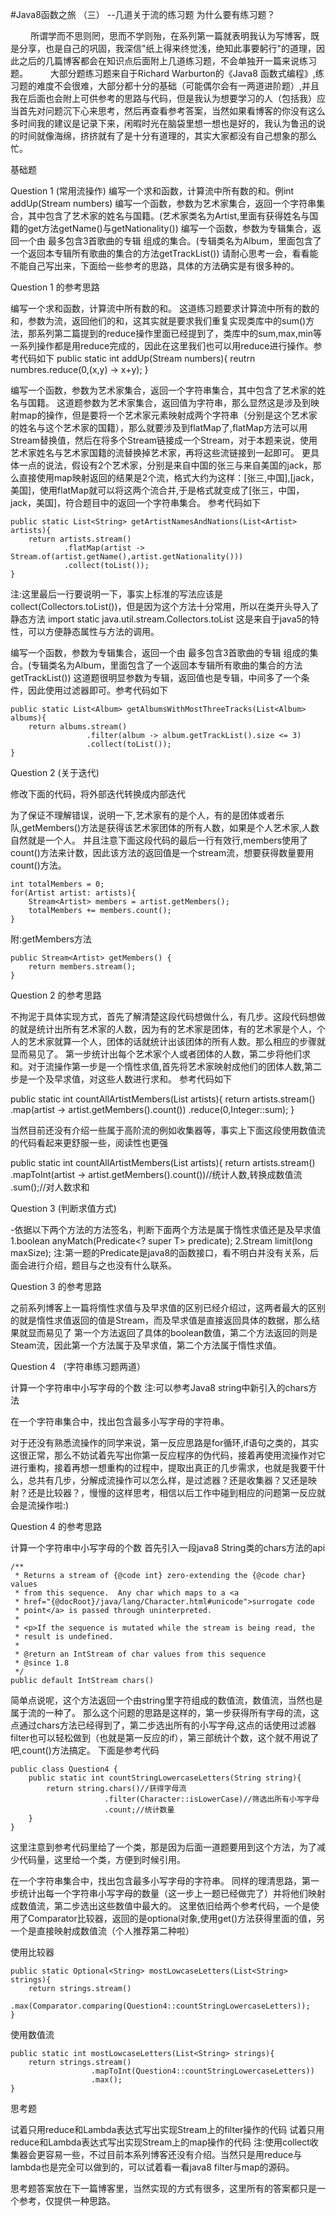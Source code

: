 #Java8函数之旅 （三） --几道关于流的练习题
为什么要有练习题？

   所谓学而不思则罔，思而不学则殆，在系列第一篇就表明我认为写博客，既是分享，也是自己的巩固，我深信"纸上得来终觉浅，绝知此事要躬行"的道理，因此之后的几篇博客都会在知识点后面附上几道练习题，不会单独开一篇来说练习题。
   大部分题练习题来自于Richard Warburton的《Java8 函数式编程》,练习题的难度不会很难，大部分都十分的基础（可能偶尔会有一两道进阶题）,并且我在后面也会附上可供参考的思路与代码，但是我认为想要学习的人（包括我）应当首先对问题沉下心来思考，然后再查看参考答案，当然如果看博客的你没有这么多时间我的建议是记录下来，闲暇时光在脑袋里想一想也是好的，我认为鲁迅的说的时间就像海绵，挤挤就有了是十分有道理的，其实大家都没有自己想象的那么忙。

基础题

Question 1 (常用流操作)
编写一个求和函数，计算流中所有数的和。例int addUp(Stream numbers)
编写一个函数，参数为艺术家集合，返回一个字符串集合，其中包含了艺术家的姓名与国籍。(艺术家类名为Artist,里面有获得姓名与国籍的get方法getName()与getNationality())
编写一个函数，参数为专辑集合，返回一个由 最多包含3首歌曲的专辑 组成的集合。(专辑类名为Album，里面包含了一个返回本专辑所有歌曲的集合的方法getTrackList())
请耐心思考一会，看看能不能自己写出来，下面给一些参考的思路，具体的方法确实是有很多种的。

Question 1 的参考思路

编写一个求和函数，计算流中所有数的和。
这道练习题要求计算流中所有的数的和，参数为流，返回他们的和，这其实就是要求我们重复实现类库中的sum()方法，那系列第二篇提到的reduce操作里面已经提到了，类库中的sum,max,min等一系列操作都是用reduce完成的，因此在这里我们也可以用reduce进行操作。参考代码如下
    public static int addUp(Stream<Integer> numbers){
        reutrn numbres.reduce(0,(x,y) -> x+y);
    }
    
编写一个函数，参数为艺术家集合，返回一个字符串集合，其中包含了艺术家的姓名与国籍。
这道题参数为艺术家集合，返回值为字符串，那么显然这是涉及到映射map的操作，但是要将一个艺术家元素映射成两个字符串（分别是这个艺术家的姓名与这个艺术家的国籍），那么就要涉及到flatMap了,flatMap方法可以用Stream替换值，然后在将多个Stream链接成一个Stream，对于本题来说，使用艺术家姓名与艺术家国籍的流替换掉艺术家，再将这些流链接到一起即可。
更具体一点的说法，假设有2个艺术家，分别是来自中国的张三与来自美国的jack，那么直接使用map映射返回的结果是2个流，格式大约为这样：[张三,中国],[jack，美国]，使用flatMap就可以将这两个流合并,于是格式就变成了[张三，中国，jack，美国]，符合题目中的返回一个字符串集合。
参考代码如下

    public static List<String> getArtistNamesAndNations(List<Artist> artists){
        return artists.stream()
                .flatMap(artist -> Stream.of(artist.getName(),artist.getNationality()))
                .collect(toList());
    }
    
注:这里最后一行要说明一下，事实上标准的写法应该是collect(Collectors.toList())，但是因为这个方法十分常用，所以在类开头导入了静态方法
import static java.util.stream.Collectors.toList
这是来自于java5的特性，可以方便静态属性与方法的调用。


编写一个函数，参数为专辑集合，返回一个由 最多包含3首歌曲的专辑 组成的集合。(专辑类名为Album，里面包含了一个返回本专辑所有歌曲的集合的方法getTrackList())
这道题很明显参数为专辑，返回值也是专辑，中间多了一个条件，因此使用过滤器即可。参考代码如下

    public static List<Album> getAlbumsWithMostThreeTracks(List<Album> albums){
        return albums.stream()
                     .filter(album -> album.getTrackList().size <= 3)
                     .collect(toList());
    }
    
Question 2 (关于迭代)

修改下面的代码，将外部迭代转换成内部迭代

为了保证不理解错误，说明一下,艺术家有的是个人，有的是团体或者乐队,getMembers()方法是获得该艺术家团体的所有人数，如果是个人艺术家,人数自然就是一个人。
并且注意下面这段代码的最后一行有效行,members使用了count()方法来计数，因此该方法的返回值是一个stream流，想要获得数量要用count()方法。
    
    int totalMembers = 0;
    for(Artist artist: artists){
        Stream<Artist> members = artist.getMembers();
        totalMembers += members.count();
    }
    
附:getMembers方法

    public Stream<Artist> getMembers() {
        return members.stream();
    }
Question 2 的参考思路

不拘泥于具体实现方式，首先了解清楚这段代码想做什么，有几步。这段代码想做的就是统计出所有艺术家的人数，因为有的艺术家是团体，有的艺术家是个人，个人的艺术家就算一个人，团体的话就统计出该团体的所有人数。那么相应的步骤就显而易见了。
第一步统计出每个艺术家个人或者团体的人数，第二步将他们求和。对于流操作第一步是一个惰性求值,首先将艺术家映射成他们的团体人数,第二步是一个及早求值，对这些人数进行求和。
参考代码如下


public static int countAllArtistMembers(List<Aritst> artists){
    return artists.stream()
                  .map(artist -> artist.getMembers().count())
                  .reduce(0,Integer::sum);
}

当然目前还没有介绍一些属于高阶流的例如收集器等，事实上下面这段使用数值流的代码看起来更舒服一些，阅读性也更强


public static int countAllArtistMembers(List<Aritst> artists){
    return artists.stream()
                  .mapToInt(artist -> artist.getMembers().count())//统计人数,转换成数值流
                  .sum();//对人数求和
                  
Question 3 (判断求值方式)

-依据以下两个方法的方法签名，判断下面两个方法是属于惰性求值还是及早求值
1.boolean anyMatch(Predicate<? super T> predicate);
2.Stream limit(long maxSize);
注:第一题的Predicate是java8的函数接口，看不明白并没有关系，后面会进行介绍，题目与之也没有什么联系。

Question 3 的参考思路

之前系列博客上一篇将惰性求值与及早求值的区别已经介绍过，这两者最大的区别的就是惰性求值返回的值是Stream，而及早求值是直接返回具体的数据，那么结果就显而易见了
第一个方法返回了具体的boolean数值，第二个方法返回的则是Steam流，因此第一个方法属于及早求值，第二个方法属于惰性求值。

Question 4 （字符串练习题两道）

计算一个字符串中小写字母的个数
注:可以参考Java8 string中新引入的chars方法

在一个字符串集合中，找出包含最多小写字母的字符串。

对于还没有熟悉流操作的同学来说，第一反应思路是for循环,if语句之类的，其实这很正常，那么不妨试着先写出你第一反应程序的伪代码，接着再使用流操作对它进行重构，接着再想一想重构的过程中，提取出真正的几步需求，也就是我要干什么，总共有几步，分解成流操作可以怎么样，是过滤器？还是收集器？又还是映射？还是比较器？，慢慢的这样思考，相信以后工作中碰到相应的问题第一反应就会是流操作啦:)

Question 4 的参考思路

计算一个字符串中小写字母的个数
首先引入一段java8 String类的chars方法的api

    /**
     * Returns a stream of {@code int} zero-extending the {@code char} values
     * from this sequence.  Any char which maps to a <a
     * href="{@docRoot}/java/lang/Character.html#unicode">surrogate code
     * point</a> is passed through uninterpreted.
     *
     * <p>If the sequence is mutated while the stream is being read, the
     * result is undefined.
     *
     * @return an IntStream of char values from this sequence
     * @since 1.8
     */
    public default IntStream chars() 
    
简单点说呢，这个方法返回一个由string里字符组成的数值流，数值流，当然也是属于流的一种了。
那么这个问题的思路是这样的，第一步获得所有字母的流，这点通过chars方法已经得到了，第二步选出所有的小写字母,这点的话使用过滤器filter也可以轻松做到（也就是第一反应的if），第三部统计个数，这个就不用说了吧,count()方法搞定。
下面是参考代码

    public class Question4 {
        public static int countStringLowercaseLetters(String string){
            return string.chars()//获得字母流
                         .filter(Character::isLowerCase)//筛选出所有小写字母
                         .count;//统计数量
        }
    }
这里注意到参考代码里给了一个类，那是因为后面一道题要用到这个方法，为了减少代码量，这里给一个类，方便到时候引用。

在一个字符串集合中，找出包含最多小写字母的字符串。
同样的理清思路，第一步统计出每一个字符串小写字母的数量（这一步上一题已经做完了）并将他们映射成数值流，第二步选出这些数值中最大的。
这里依旧给两个参考代码，一个是使用了Comparator比较器，返回的是optional对象,使用get()方法获得里面的值，另一个是直接映射成数值流（个人推荐第二种啦）

使用比较器

    public static Optional<String> mostLowcaseLetters(List<String> strings){
        return strings.stream()
                      .max(Comparator.comparing(Question4::countStringLowercaseLetters));
    } 
    
使用数值流

    public static int mostLowcaseLetters(List<String> strings){
        return strings.stream()
                      .mapToInt(Question4::countStringLowercaseLetters))
                      .max();
    }
    
思考题

试着只用reduce和Lambda表达式写出实现Stream上的filter操作的代码
试着只用reduce和Lambda表达式写出实现Stream上的map操作的代码
注:使用collect收集器会更容易一些，不过目前本系列博客还没有介绍。当然只是用reduce与lambda也是完全可以做到的，可以试着看一看java8 filter与map的源码。

思考题答案放在下一篇博客里，当然实现的方式有很多，这里所有的答案都只是一个参考，仅提供一种思路。
